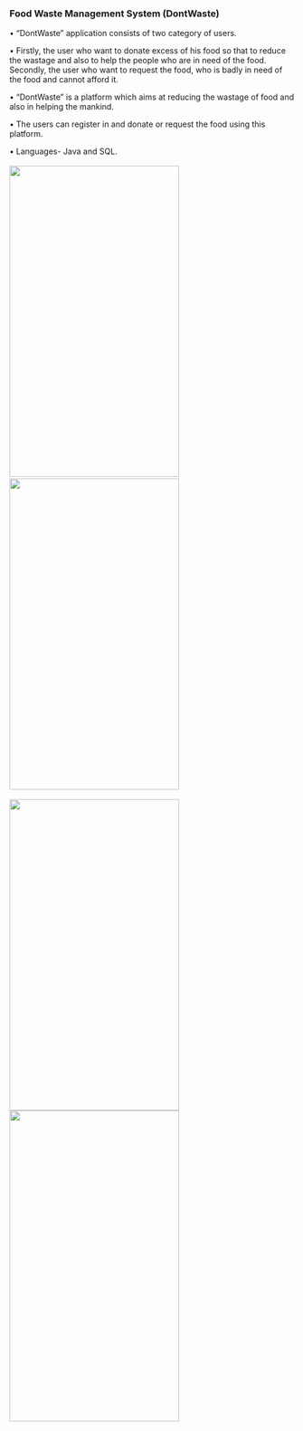 ### Food Waste Management System (DontWaste)

• “DontWaste” application consists of two category of users.

• Firstly, the user who want to donate excess of his food so that to reduce the wastage and also to help the people who are in need of the food. Secondly, the user who want to request the food, who is badly in need of the food and cannot afford it.

• “DontWaste” is a platform which aims at reducing the wastage of food and also in helping the mankind.

• The users can register in and donate or request the food using this platform.

• Languages- Java and SQL.<br/><br/>
<img src="https://user-images.githubusercontent.com/53591334/129520678-8c889c67-f0b8-4f7e-bd3a-fa7fbc0fa883.jpeg" width="300" height="550" />&nbsp;&nbsp;&nbsp;&nbsp;&nbsp;&nbsp;
<img src="https://user-images.githubusercontent.com/53591334/129520728-44180a86-d8f3-4982-b921-8ece8258d214.jpeg" width="300" height="550" /><br/><br/>
<img src="https://user-images.githubusercontent.com/53591334/129520755-4b9019d6-2886-48e0-b7ce-a947a8a0bb29.jpeg" width="300" height="550" />
<img src="https://user-images.githubusercontent.com/53591334/129520771-9ae496c9-e27f-44cd-b23b-aa725cde74b8.jpeg" width="300" height="550" />


